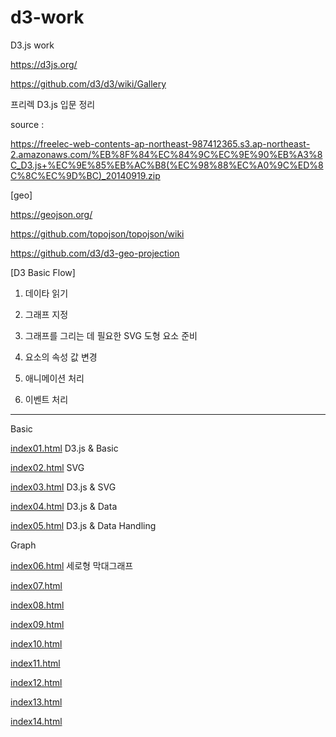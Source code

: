 # d3-work
D3.js work

https://d3js.org/

https://github.com/d3/d3/wiki/Gallery

프리렉 D3.js 입문 정리

 source : 

 https://freelec-web-contents-ap-northeast-987412365.s3.ap-northeast-2.amazonaws.com/%EB%8F%84%EC%84%9C%EC%9E%90%EB%A3%8C_D3.js+%EC%9E%85%EB%AC%B8(%EC%98%88%EC%A0%9C%ED%8C%8C%EC%9D%BC)_20140919.zip

[geo]

https://geojson.org/

https://github.com/topojson/topojson/wiki

https://github.com/d3/d3-geo-projection


[D3 Basic Flow]

1. 데이타 읽기

2. 그래프 지정

3. 그래프를 그리는 데 필요한  SVG 도형 요소 준비

4. 요소의 속성 값 변경

5. 애니메이션 처리 

6. 이벤트 처리 

------------------------------------------------
Basic


[index01.html](https://github.com/devsunset/d3-work/blob/main/Basic/index01.html)
D3.js & Basic

[index02.html](https://github.com/devsunset/d3-work/blob/main/Basic/index02.html)
SVG

[index03.html](https://github.com/devsunset/d3-work/blob/main/Basic/index03.html)
D3.js & SVG

[index04.html](https://github.com/devsunset/d3-work/blob/main/Basic/index04.html)
D3.js & Data

[index05.html](https://github.com/devsunset/d3-work/blob/main/Basic/index05.html)
D3.js & Data Handling


Graph


[index06.html](https://github.com/devsunset/d3-work/blob/main/Graph/index06.html)
세로형 막대그래프

[index07.html](https://github.com/devsunset/d3-work/blob/main/Graph/index07.html)

[index08.html](https://github.com/devsunset/d3-work/blob/main/Graph/index08.html)

[index09.html](https://github.com/devsunset/d3-work/blob/main/Graph/index09.html)

[index10.html](https://github.com/devsunset/d3-work/blob/main/Graph/index10.html)

[index11.html](https://github.com/devsunset/d3-work/blob/main/Graph/index11.html)

[index12.html](https://github.com/devsunset/d3-work/blob/main/Graph/index12.html)

[index13.html](https://github.com/devsunset/d3-work/blob/main/Graph/index13.html)

[index14.html](https://github.com/devsunset/d3-work/blob/main/Graph/index14.html)



